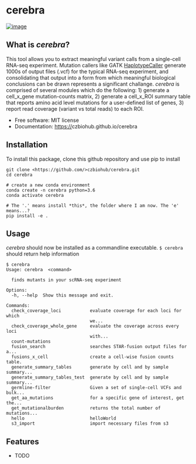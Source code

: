 cerebra
================================

[![image](https://img.shields.io/pypi/v/%7B%7B%20cookiecutter.repo_name%20%7D%7D.svg)](https://pypi.python.org/pypi/%7B%7B%20cookiecutter.repo_name%20%7D%7D)


What is _cerebra_?
-------------------------------------

This tool allows you to extract meaningful variant calls from a single-cell RNA-seq experiment. Mutation callers like GATK [HaplotypeCaller](https://software.broadinstitute.org/gatk/documentation/tooldocs/3.8-0/org_broadinstitute_gatk_tools_walkers_haplotypecaller_HaplotypeCaller.php) generate 1000s of output files (.vcf) for the typical RNA-seq experiment, and consolidating that output into a form from which meaningful biological conclusions can be drawn represents a significant challange. _cerebra_ is comprised of several modules which do the following: 1) generate a cell_x_gene mutation-counts matrix, 2) generate a cell_x_ROI summary table that reports amino acid level mutations for a user-defined list of genes, 3) report read coverage (variant vs total reads) to each ROI.   

-   Free software: MIT license
-   Documentation: <https://>czbiohub.github.io/cerebra

Installation
------------

To install this package, clone this github repository and use pip to install

```
git clone <https://github.com/>czbiohub/cerebra.git 
cd cerebra 

# create a new conda environment
conda create -n cerebra python=3.6
conda activate cerebra

# The '.' means install *this*, the folder where I am now. The 'e' means...?
pip install -e . 
```

Usage
-----

_cerebra_ should now be installed as a commandline executable. 
`$ cerebra` should return help information

```
$ cerebra
Usage: cerebra  <command>

  finds mutants in your scRNA-seq experiment

Options:
  -h, --help  Show this message and exit.

Commands:
  check_coverage_loci           evaluate coverage for each loci for which
                                we...
  check_coverage_whole_gene     evaluate the coverage across every loci
                                with...
  count-mutations
  fusion_search                 searches STAR-fusion output files for a...
  fusions_x_cell                create a cell-wise fusion counts table.
  generate_summary_tables       generate by cell and by sample summary...
  generate_summary_tables_test  generate by cell and by sample summary...
  germline-filter               Given a set of single-cell VCFs and bulk...
  get_aa_mutations              for a specific gene of interest, get the...
  get_mutationalburden          returns the total number of mutations...
  hello                         helloWorld
  s3_import                     import necessary files from s3
```


Features
--------

-   TODO

